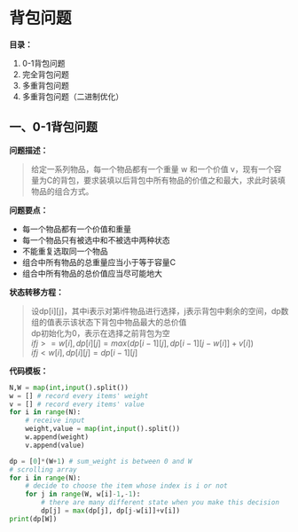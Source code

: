 # 背包问题
**目录：**
1. 0-1背包问题
2. 完全背包问题
3. 多重背包问题
4. 多重背包问题（二进制优化）

## 一、0-1背包问题
**问题描述：**
> 给定一系列物品，每一个物品都有一个重量 w 和一个价值 v，现有一个容量为C的背包，要求装填以后背包中所有物品的价值之和最大，求此时装填物品的组合方式。

**问题要点：**
- 每一个物品都有一个价值和重量
- 每一个物品只有被选中和不被选中两种状态
- 不能重复选取同一个物品
- 组合中所有物品的总重量应当小于等于容量C
- 组合中所有物品的总价值应当尽可能地大

**状态转移方程：**
> 设dp[i][j]，其中i表示对第i件物品进行选择，j表示背包中剩余的空间，dp数组的值表示该状态下背包中物品最大的总价值\
> dp初始化为0，表示在选择之前背包为空\
> $if j >= w[i],dp[i][j] = max(dp[i-1][j], dp[i-1][j-w[i]]+v[i])$\
> $if j < w[i],dp[i][j] = dp[i-1][j]$

**代码模板：**
```py
N,W = map(int,input().split())
w = [] # record every items' weight
v = [] # record every items' value
for i in range(N):
    # receive input
    weight,value = map(int,input().split())
    w.append(weight)
    v.append(value)

dp = [0]*(W+1) # sum_weight is between 0 and W
# scrolling array 
for i in range(N):
    # decide to choose the item whose index is i or not
    for j in range(W, w[i]-1,-1):
        # there are many different state when you make this decision
        dp[j] = max(dp[j], dp[j-w[i]]+v[i])
print(dp[W])
```